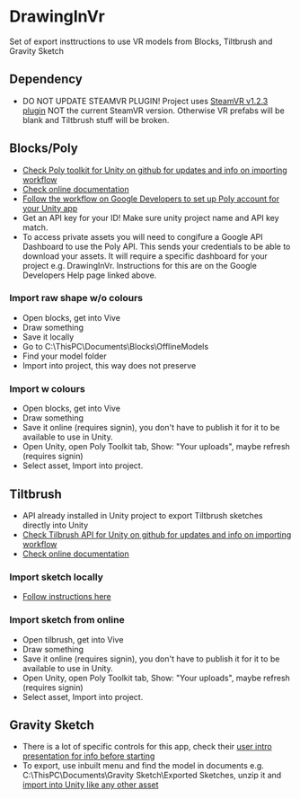 # DrawingInVr

Set of export insttructions to use VR models from Blocks, Tiltbrush and Gravity Sketch

## Dependency

+ DO NOT UPDATE STEAMVR PLUGIN! Project uses [SteamVR v1.2.3 plugin](https://www.youtube.com/watch?v=gvcifdn_9qI) NOT the current SteamVR version. Otherwise VR prefabs will be blank and Tiltbrush stuff will be broken.


## Blocks/Poly

+ [Check Poly toolkit for Unity on github for updates and info on importing workflow](https://github.com/googlevr/poly-toolkit-unity)
+ [Check online documentation](https://developers.google.com/poly/develop/unity)
+ [Follow the workflow on Google Developers to set up Poly account for your Unity app](https://developers.google.com/poly/develop/unity)
+ Get an API key for your ID! Make sure unity project name and API key match.
+ To access private assets you will need to congifure a Google API Dashboard to use the Poly API. This sends your credentials to be able to download your assets. It will require a specific dashboard for your project e.g. DrawingInVr. Instructions for this are on the Google Developers Help page linked above.

### Import raw shape w/o colours

+ Open blocks, get into Vive
+ Draw something
+ Save it locally
+ Go to C:\ThisPC\Documents\Blocks\OfflineModels
+ Find your model folder
+ Import into project, this way does not preserve 

### Import w colours

+ Open blocks, get into Vive
+ Draw something
+ Save it online (requires signin), you don't have to publish it for it to be available to use in Unity.
+ Open Unity, open Poly Toolkit tab, Show: "Your uploads", maybe refresh (requires signin)
+ Select asset, Import into project.

## Tiltbrush

+ API already installed in Unity project to export Tiltbrush sketches directly into Unity
+ [Check Tilbrush API for Unity on github for updates and info on importing workflow](https://github.com/googlevr/tilt-brush-toolkit)
+ [Check online documentation](https://docs.google.com/document/d/1YID89te9oDjinCkJ9R65bLZ3PpJk1W4S1SM2Ccc6-9w/edit)

### Import sketch locally

+ [Follow instructions here](https://docs.google.com/document/d/1YID89te9oDjinCkJ9R65bLZ3PpJk1W4S1SM2Ccc6-9w/edit)

### Import sketch from online

+ Open tilbrush, get into Vive
+ Draw something
+ Save it online (requires signin), you don't have to publish it for it to be available to use in Unity.
+ Open Unity, open Poly Toolkit tab, Show: "Your uploads", maybe refresh (requires signin)
+ Select asset, Import into project.

## Gravity Sketch

+ There is a lot of specific controls for this app, check their [user intro presentation for info before starting](https://www.gravitysketch.com/learn/)
+ To export, use inbuilt menu and find the model in documents e.g. C:\ThisPC\Documents\Gravity Sketch\Exported Sketches, unzip it and [import into Unity like any other asset](https://docs.unity3d.com/Manual/HOWTO-importObject.html)